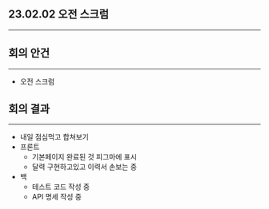 ## 23.02.02 오전 스크럼

---

## 회의 안건

---

- 오전 스크럼

## 회의 결과

---

- 내일 점심먹고 합쳐보기
- 프론트
    - 기본페이지 완료된 것 피그마에 표시
    - 달력 구현하고있고 이력서 손보는 중
- 백
    - 테스트 코드 작성 중
    - API 명세 작성 중